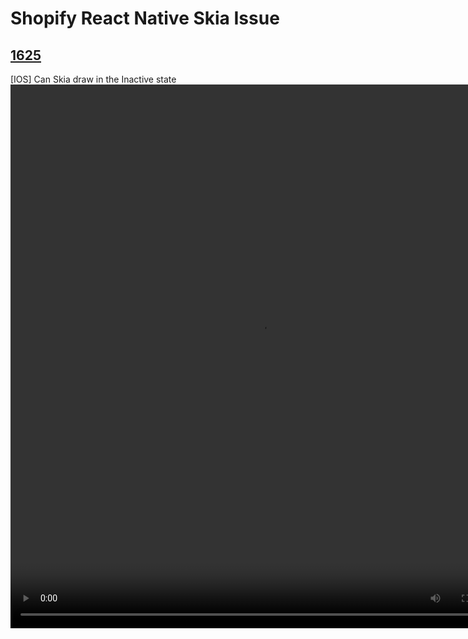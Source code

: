 # Shopify React Native Skia Issue

## [1625](https://github.com/Shopify/react-native-skia/issues/1625)

[IOS] Can Skia draw in the Inactive state
<video style="object-fit: contain;" type="video/mp4" src="./videos/1625.mp4" width="800" height="870" autoplay controls loop>
</video>
